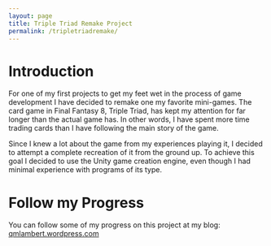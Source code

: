 ```yaml
---
layout: page
title: Triple Triad Remake Project
permalink: /tripletriadremake/
---
```


# Introduction
For one of my first projects to get my feet wet in the process of game development I have decided to remake one my favorite mini-games. The card game in Final Fantasy 8, Triple Triad, has kept my attention for far longer than the actual game has. In other words, I have spent more time trading cards than I have following the main story of the game. 

Since I knew a lot about the game from my experiences playing it, I decided to attempt a complete recreation of it from the ground up. To achieve this goal I decided to use the Unity game creation engine, even though I had minimal experience with programs of its type. 

# Follow my Progress
You can follow some of my progress on this project at my blog: [qmlambert.wordpress.com](https://qmlambert.wordpress.com)
